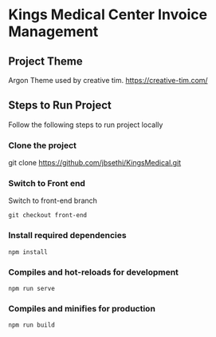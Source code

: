 # Kings Medical Center Invoice Management

## Project Theme
Argon Theme used by creative tim.
https://creative-tim.com/

## Steps to Run Project
Follow the following steps to run project locally

### Clone the project
git clone https://github.com/jbsethi/KingsMedical.git

### Switch to Front end
Switch to front-end branch
```
git checkout front-end
```

### Install required dependencies
```
npm install
```

### Compiles and hot-reloads for development
```
npm run serve
```

### Compiles and minifies for production
```
npm run build
```


